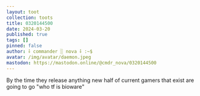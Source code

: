 ```yaml
---
layout: toot
collection: toots
title: 0320144500
date: 2024-03-20
published: true
tags: []
pinned: false
author: ⸸ commander ░ nova ⸸ :~$
avatar: /img/avatar/daemon.jpeg
mastodon: https://mastodon.online/@cmdr_nova/0320144500
---
```


By the time they release anything new half of current gamers that exist are going to go "who tf is bioware"
